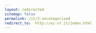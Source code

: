 ```yaml
---
layout: redirected
sitemap: false
permalink: /it/2-uncategorised
redirect_to:  http://ai-sf.it/index.html
---
```

